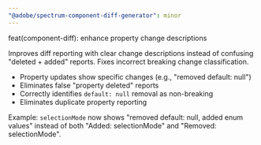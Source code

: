 ```yaml
---
"@adobe/spectrum-component-diff-generator": minor
---
```


feat(component-diff): enhance property change descriptions

Improves diff reporting with clear change descriptions instead of confusing
"deleted + added" reports. Fixes incorrect breaking change classification.

- Property updates show specific changes (e.g., "removed default: null")
- Eliminates false "property deleted" reports
- Correctly identifies `default: null` removal as non-breaking
- Eliminates duplicate property reporting

Example: `selectionMode` now shows "removed default: null, added enum values"
instead of both "Added: selectionMode" and "Removed: selectionMode".
